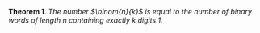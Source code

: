 **Theorem 1**. *The number $\binom{n}{k}$ is equal to the number of
binary words of length $n$ containing exactly $k$ digits $1$.*
